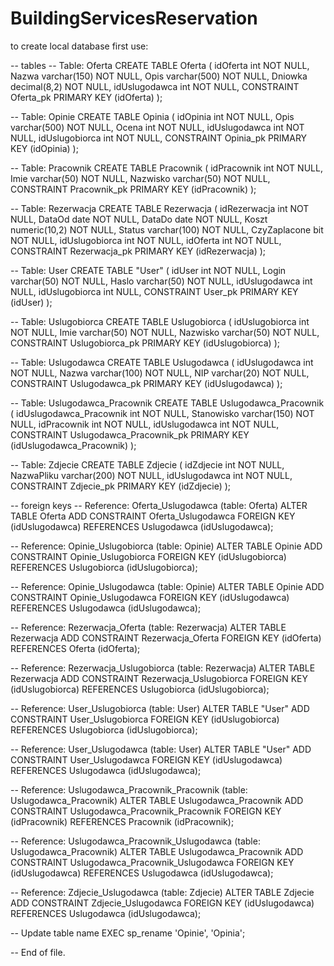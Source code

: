 # BuildingServicesReservation

to create local database first use:


-- tables
-- Table: Oferta
CREATE TABLE Oferta (
    idOferta int NOT NULL,
    Nazwa varchar(150)  NOT NULL,
    Opis varchar(500)  NOT NULL,
    Dniowka decimal(8,2)  NOT NULL,
    idUslugodawca int  NOT NULL,
    CONSTRAINT Oferta_pk PRIMARY KEY  (idOferta)
);

-- Table: Opinie
CREATE TABLE Opinia (
    idOpinia int  NOT NULL,
    Opis varchar(500)  NOT NULL,
    Ocena int  NOT NULL,
    idUslugodawca int  NOT NULL,
    idUslugobiorca int  NOT NULL,
    CONSTRAINT Opinia_pk PRIMARY KEY  (idOpinia)
);

-- Table: Pracownik
CREATE TABLE Pracownik (
    idPracownik int  NOT NULL,
    Imie varchar(50)  NOT NULL,
    Nazwisko varchar(50)  NOT NULL,
    CONSTRAINT Pracownik_pk PRIMARY KEY  (idPracownik)
);

-- Table: Rezerwacja
CREATE TABLE Rezerwacja (
    idRezerwacja int  NOT NULL,
    DataOd date  NOT NULL,
    DataDo date  NOT NULL,
    Koszt numeric(10,2)  NOT NULL,
    Status varchar(100)  NOT NULL,
    CzyZaplacone bit NOT NULL,
    idUslugobiorca int  NOT NULL,
    idOferta int  NOT NULL,
    CONSTRAINT Rezerwacja_pk PRIMARY KEY  (idRezerwacja)
);

-- Table: User
CREATE TABLE "User" (
    idUser int  NOT NULL,
    Login varchar(50)  NOT NULL,
    Haslo varchar(50)  NOT NULL,
    idUslugodawca int  NULL,
    idUslugobiorca int  NULL,
    CONSTRAINT User_pk PRIMARY KEY  (idUser)
);

-- Table: Uslugobiorca
CREATE TABLE Uslugobiorca (
    idUslugobiorca int  NOT NULL,
    Imie varchar(50)  NOT NULL,
    Nazwisko varchar(50)  NOT NULL,
    CONSTRAINT Uslugobiorca_pk PRIMARY KEY  (idUslugobiorca)
);

-- Table: Uslugodawca
CREATE TABLE Uslugodawca (
    idUslugodawca int  NOT NULL,
    Nazwa varchar(100)  NOT NULL,
    NIP varchar(20)  NOT NULL,
    CONSTRAINT Uslugodawca_pk PRIMARY KEY  (idUslugodawca)
);

-- Table: Uslugodawca_Pracownik
CREATE TABLE Uslugodawca_Pracownik (
    idUslugodawca_Pracownik int  NOT NULL,
    Stanowisko varchar(150)  NOT NULL,
    idPracownik int  NOT NULL,
    idUslugodawca int  NOT NULL,
    CONSTRAINT Uslugodawca_Pracownik_pk PRIMARY KEY  (idUslugodawca_Pracownik)
);

-- Table: Zdjecie
CREATE TABLE Zdjecie (
    idZdjecie int  NOT NULL,
    NazwaPliku varchar(200)  NOT NULL,
    idUslugodawca int  NOT NULL,
    CONSTRAINT Zdjecie_pk PRIMARY KEY  (idZdjecie)
);

-- foreign keys
-- Reference: Oferta_Uslugodawca (table: Oferta)
ALTER TABLE Oferta ADD CONSTRAINT Oferta_Uslugodawca
    FOREIGN KEY (idUslugodawca)
    REFERENCES Uslugodawca (idUslugodawca);

-- Reference: Opinie_Uslugobiorca (table: Opinie)
ALTER TABLE Opinie ADD CONSTRAINT Opinie_Uslugobiorca
    FOREIGN KEY (idUslugobiorca)
    REFERENCES Uslugobiorca (idUslugobiorca);

-- Reference: Opinie_Uslugodawca (table: Opinie)
ALTER TABLE Opinie ADD CONSTRAINT Opinie_Uslugodawca
    FOREIGN KEY (idUslugodawca)
    REFERENCES Uslugodawca (idUslugodawca);

-- Reference: Rezerwacja_Oferta (table: Rezerwacja)
ALTER TABLE Rezerwacja ADD CONSTRAINT Rezerwacja_Oferta
    FOREIGN KEY (idOferta)
    REFERENCES Oferta (idOferta);

-- Reference: Rezerwacja_Uslugobiorca (table: Rezerwacja)
ALTER TABLE Rezerwacja ADD CONSTRAINT Rezerwacja_Uslugobiorca
    FOREIGN KEY (idUslugobiorca)
    REFERENCES Uslugobiorca (idUslugobiorca);

-- Reference: User_Uslugobiorca (table: User)
ALTER TABLE "User" ADD CONSTRAINT User_Uslugobiorca
    FOREIGN KEY (idUslugobiorca)
    REFERENCES Uslugobiorca (idUslugobiorca);

-- Reference: User_Uslugodawca (table: User)
ALTER TABLE "User" ADD CONSTRAINT User_Uslugodawca
    FOREIGN KEY (idUslugodawca)
    REFERENCES Uslugodawca (idUslugodawca);

-- Reference: Uslugodawca_Pracownik_Pracownik (table: Uslugodawca_Pracownik)
ALTER TABLE Uslugodawca_Pracownik ADD CONSTRAINT Uslugodawca_Pracownik_Pracownik
    FOREIGN KEY (idPracownik)
    REFERENCES Pracownik (idPracownik);

-- Reference: Uslugodawca_Pracownik_Uslugodawca (table: Uslugodawca_Pracownik)
ALTER TABLE Uslugodawca_Pracownik ADD CONSTRAINT Uslugodawca_Pracownik_Uslugodawca
    FOREIGN KEY (idUslugodawca)
    REFERENCES Uslugodawca (idUslugodawca);

-- Reference: Zdjecie_Uslugodawca (table: Zdjecie)
ALTER TABLE Zdjecie ADD CONSTRAINT Zdjecie_Uslugodawca
    FOREIGN KEY (idUslugodawca)
    REFERENCES Uslugodawca (idUslugodawca);

-- Update table name
EXEC sp_rename 'Opinie', 'Opinia';


-- End of file.

